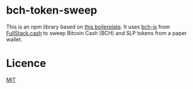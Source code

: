 # bch-token-sweep

This is an npm library based on [this boilerplate](https://github.com/christroutner/npm-lib-boilerplate). It uses [bch-js](https://github.com/Permissionless-Software-Foundation/bch-js) from [FullStack.cash](https://fullstack.cash) to sweep Bitcoin Cash (BCH) and SLP tokens from a paper wallet.

# Licence
[MIT](LICENSE.md)
